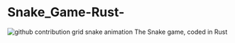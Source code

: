 # Snake_Game-Rust-
<picture>
  <source
    media="(prefers-color-scheme: dark)"
    srcset="https://raw.githubusercontent.com/coolkidwrik/snk/output/github-contribution-grid-snake-dark.svg"
  />
  <source
    media="(prefers-color-scheme: light)"
    srcset="https://raw.githubusercontent.com/coolkidwrik/snk/output/github-contribution-grid-snake.svg"
  />
  <img
    alt="github contribution grid snake animation"
    src="https://raw.githubusercontent.com/coolkidwrik/snk/output/github-contribution-grid-snake.svg"
  />
</picture>
The Snake game, coded in Rust
